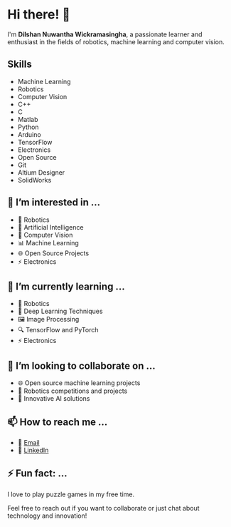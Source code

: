 # Hi there! 👋
I'm **Dilshan Nuwantha Wickramasingha**, a passionate learner and enthusiast in the fields of robotics, machine learning and computer vision.

## Skills
- Machine Learning
- Robotics
- Computer Vision
- C++
- C
- Matlab
- Python
- Arduino
- TensorFlow
- Electronics
- Open Source
- Git
- Altium Designer
- SolidWorks

## 👀 I’m interested in ...
- 🦾 Robotics
- 🤖 Artificial Intelligence
- 📸 Computer Vision
- 📊 Machine Learning
- 🌐 Open Source Projects
- ⚡ Electronics

## 🌱 I’m currently learning ...
- 🤖 Robotics
- 🧠 Deep Learning Techniques
- 🖼️ Image Processing
- 🔍 TensorFlow and PyTorch
- ⚡ Electronics

## 💞️ I’m looking to collaborate on ...
- 🌐 Open source machine learning projects
- 🤖 Robotics competitions and projects
- 🌟 Innovative AI solutions

## 📫 How to reach me ...
- 📧 [Email](mailto:nuwanthadilshan05@gmail.com)
- 🔗 [LinkedIn](https://www.linkedin.com/in/dilshan-wickramasingha-2a6282317/)

## ⚡ Fun fact: ...
I love to play puzzle games in my free time.

Feel free to reach out if you want to collaborate or just chat about technology and innovation!
